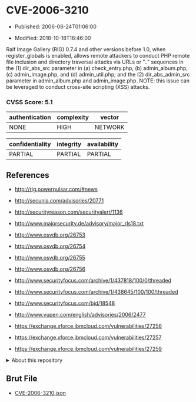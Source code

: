 # CVE-2006-3210

- Published: 2006-06-24T01:06:00

- Modified: 2018-10-18T16:46:00

Ralf Image Gallery (RIG) 0.7.4 and other versions before 1.0, when register_globals is enabled, allows remote attackers to conduct PHP remote file inclusion and directory traversal attacks via URLs or ".." sequences in the (1) dir_abs_src parameter in (a) check_entry.php, (b) admin_album.php, (c) admin_image.php, and (d) admin_util.php; and the (2) dir_abs_admin_src parameter in admin_album.php and admin_image.php.  NOTE: this issue can be leveraged to conduct cross-site scripting (XSS) attacks.

### CVSS Score: **5.1**

| authentication | complexity | vector |
| --- | --- | --- |
| NONE | HIGH | NETWORK |

| confidentiality | integrity | availability |
| --- | --- | --- |
| PARTIAL | PARTIAL | PARTIAL |

## References

* http://rig.powerpulsar.com/#news

* http://secunia.com/advisories/20771

* http://securityreason.com/securityalert/1136

* http://www.majorsecurity.de/advisory/major_rls18.txt

* http://www.osvdb.org/26753

* http://www.osvdb.org/26754

* http://www.osvdb.org/26755

* http://www.osvdb.org/26756

* http://www.securityfocus.com/archive/1/437818/100/0/threaded

* http://www.securityfocus.com/archive/1/438645/100/100/threaded

* http://www.securityfocus.com/bid/18548

* http://www.vupen.com/english/advisories/2006/2477

* https://exchange.xforce.ibmcloud.com/vulnerabilities/27256

* https://exchange.xforce.ibmcloud.com/vulnerabilities/27257

* https://exchange.xforce.ibmcloud.com/vulnerabilities/27259

<details>
<summary>About this repository</summary> 

  This repository is part of the project [Live Hack CVE](https://github.com/Live-Hack-CVE). Main website can be found [www.live-hack.org](https://www.live-hack.org) 
  
  Made by [Sn0wAlice](https://github.com/Sn0wAlice) for the people that care about security and need to have a feed of the latest CVEs. Hope you enjoy it, don't forget to star the repo and follow me on [Twitter](https://twitter.com/Sn0wAlice) and [Github](https://github.com/Sn0wAlice). And that is my [personnal website](https://www.alice-snow.me/)

  - [Home Page](https://github.com/Live-Hack-CVE)
  - [Framework](https://github.com/Live-Hack-CVE/cve-framework)
  - [CVE database](https://github.com/Live-Hack-CVE/full_database)
  - [Changelog](https://github.com/Live-Hack-CVE/Changelog)
</details>

## Brut File

* [CVE-2006-3210.json](https://raw.githubusercontent.com/Live-Hack-CVE/full_database/main/cves/2006/CVE-2006-3210.json)

